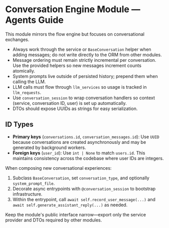 # Conversation Engine Module — Agents Guide

This module mirrors the flow engine but focuses on conversational exchanges.

- Always work through the service or `BaseConversation` helper when adding messages; do not write directly to the ORM from other modules.
- Message ordering must remain strictly incremental per conversation. Use the provided helpers so new messages increment counts atomically.
- System prompts live outside of persisted history; prepend them when calling the LLM.
- LLM calls must flow through `llm_services` so usage is tracked in `llm_requests`.
- Use `conversation_session` to wrap conversation handlers so context (service, conversation ID, user) is set up automatically.
- DTOs should expose UUIDs as strings for easy serialization.

## ID Types

- **Primary keys** (`conversations.id`, `conversation_messages.id`): Use `UUID` because conversations are created asynchronously and may be generated by background workers.
- **Foreign keys** (`user_id`): Use `int | None` to match `users.id`. This maintains consistency across the codebase where user IDs are integers.

When composing new conversational experiences:
1. Subclass `BaseConversation`, set `conversation_type`, and optionally `system_prompt_file`.
2. Decorate async entrypoints with `@conversation_session` to bootstrap infrastructure.
3. Within the entrypoint, call `await self.record_user_message(...)` and `await self.generate_assistant_reply(...)` as needed.

Keep the module's public interface narrow—export only the service provider and DTOs required by other modules.
